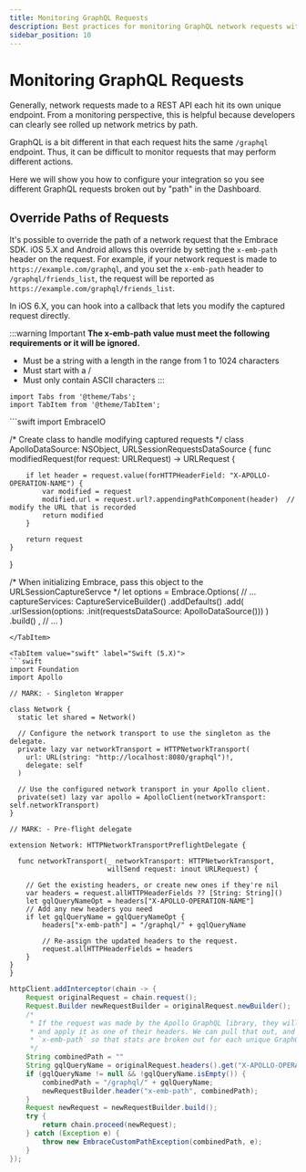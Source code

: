 ```yaml
---
title: Monitoring GraphQL Requests
description: Best practices for monitoring GraphQL network requests with the Embrace SDK
sidebar_position: 10
---
```


# Monitoring GraphQL Requests

Generally, network requests made to a REST API each hit its own unique endpoint.
From a monitoring perspective, this is helpful because developers can clearly
see rolled up network metrics by path.

GraphQL is a bit different in that each request hits the same `/graphql` endpoint.
Thus, it can be difficult to monitor requests that may perform different
actions.

Here we will show you how to configure your integration so you see different
GraphQL requests broken out by "path" in the Dashboard.

## Override Paths of Requests

It's possible to override the path of a network request that the Embrace SDK. iOS 5.X and Android
allows this override by setting the `x-emb-path` header on the request. For example, if your network request is made
to `https://example.com/graphql`, and you set the `x-emb-path` header to `/graphql/friends_list`, the request will
be reported as `https://example.com/graphql/friends_list`.

In iOS 6.X, you can hook into a callback that lets you modify the captured request directly.

:::warning Important
**The x-emb-path value must meet the following requirements or it will be ignored.**

* Must be a string with a length in the range from 1 to 1024 characters
* Must start with a /
* Must only contain ASCII characters
:::

```mdx-code-block
import Tabs from '@theme/Tabs';
import TabItem from '@theme/TabItem';
```

<Tabs groupId="ios-language" queryString="ios-language">

<TabItem value="swift-ios-6" label="Swift (6.X)">
```swift
import EmbraceIO

/* Create class to handle modifying captured requests */
class ApolloDataSource: NSObject, URLSessionRequestsDataSource {
    func modifiedRequest(for request: URLRequest) -> URLRequest {

        if let header = request.value(forHTTPHeaderField: "X-APOLLO-OPERATION-NAME") {
            var modified = request
            modified.url = request.url?.appendingPathComponent(header)  // modify the URL that is recorded
            return modified
        }

        return request
    }
}

/* When initializing Embrace, pass this object to the URLSessionCaptureServce */
let options = Embrace.Options(
                // ...
                captureServices:
                    CaptureServiceBuilder()
                        .addDefaults()
                        .add( .urlSession(options: .init(requestsDataSource: ApolloDataSource())) )
                        .build()
                ,
                // ...
              )
```
</TabItem>

<TabItem value="swift" label="Swift (5.X)">
```swift
import Foundation
import Apollo

// MARK: - Singleton Wrapper

class Network {
  static let shared = Network()

  // Configure the network transport to use the singleton as the delegate.
  private lazy var networkTransport = HTTPNetworkTransport(
    url: URL(string: "http://localhost:8080/graphql")!,
    delegate: self
  )

  // Use the configured network transport in your Apollo client.
  private(set) lazy var apollo = ApolloClient(networkTransport: self.networkTransport)
}

// MARK: - Pre-flight delegate

extension Network: HTTPNetworkTransportPreflightDelegate {

  func networkTransport(_ networkTransport: HTTPNetworkTransport,
                        willSend request: inout URLRequest) {

    // Get the existing headers, or create new ones if they're nil
    var headers = request.allHTTPHeaderFields ?? [String: String]()
    let gqlQueryNameOpt = headers["X-APOLLO-OPERATION-NAME"]
    // Add any new headers you need
    if let gqlQueryName = gqlQueryNameOpt {
        headers["x-emb-path"] = "/graphql/" + gqlQueryName

        // Re-assign the updated headers to the request.
        request.allHTTPHeaderFields = headers
    }
}
}
```

</TabItem>
<TabItem value="java" label="Java">

```java
httpClient.addInterceptor(chain -> {
    Request originalRequest = chain.request();
    Request.Builder newRequestBuilder = originalRequest.newBuilder();
    /*
     * If the request was made by the Apollo GraphQL library, they will take our query name
     * and apply it as one of their headers. We can pull that out, and pass that to
     * `x-emb-path` so that stats are broken out for each unique GraphQL query.
     */
    String combinedPath = ""
    String gqlQueryName = originalRequest.headers().get("X-APOLLO-OPERATION-NAME");
    if (gqlQueryName != null && !gqlQueryName.isEmpty()) {
        combinedPath = "/graphql/" + gqlQueryName;
        newRequestBuilder.header("x-emb-path", combinedPath);
    }
    Request newRequest = newRequestBuilder.build();
    try {
        return chain.proceed(newRequest);
    } catch (Exception e) {
        throw new EmbraceCustomPathException(combinedPath, e);
    }
});
```

</TabItem>
</Tabs>
